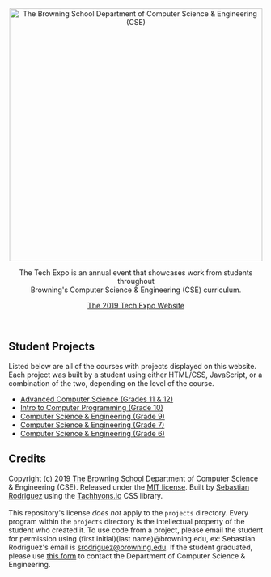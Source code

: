 <div align="center"><a href="https://www.browning.edu/technology-home"><img src="https://seb646.com/tech-expo/assets/cse.png" alt="The Browning School Department of Computer Science & Engineering (CSE)" width="500"/></a> 

The Tech Expo is an annual event that showcases work from students throughout <br>Browning's Computer Science & Engineering (CSE) curriculum. <br>

<a href="https://seb646.com/tech-expo">The 2019 Tech Expo Website</a></div><br>

## Student Projects
Listed below are all of the courses with projects displayed on this website. Each project was built by a student using either HTML/CSS, JavaScript, or a combination of the two, depending on the level of the course.
* [Advanced Computer Science (Grades 11 & 12)](https://seb646.com/tech-expo/projects/adv-cs/index.html)
* [Intro to Computer Programming (Grade 10)](https://seb646.com/tech-expo/projects/form-iv/index.html)
* [Computer Science & Engineering (Grade 9)](https://seb646.com/tech-expo/projects/form-iii/index.html)
* [Computer Science & Engineering (Grade 7)](https://seb646.com/tech-expo/projects/form-i/index.html)
* [Computer Science & Engineering (Grade 6)](https://seb646.com/tech-expo/projects/grade-6/index.html)

## Credits
Copyright (c) 2019 [The Browning School](https://www.browning.edu/) Department of Computer Science & Engineering (CSE). Released under the [MIT license](https://github.com/seb646/browning-tech-expo/blob/master/LICENSE). Built by [Sebastian Rodriguez](https://seb646.com) using the [Tachhyons.io](http://tachyons.io/) CSS library. 
<br><br>
This repository's license _does not_ apply to the `projects` directory. Every program within the `projects` directory is the intellectual property of the student who created it. To use code from a project, please email the student for permission using (first initial)(last name)@browning.edu, ex: Sebastian Rodriguez's email is srodriguez@browning.edu. If the student graduated, please use [this form](https://www.browning.edu/tech-contact-us) to contact the Department of Computer Science & Engineering. 

